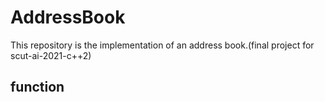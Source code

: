 # AddressBook
This repository is the implementation of an address book.(final project for scut-ai-2021-c++2)
## function

